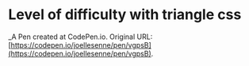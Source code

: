 # Level of difficulty with triangle css
 _A Pen created at CodePen.io. Original URL: [https://codepen.io/joellesenne/pen/vgpsB](https://codepen.io/joellesenne/pen/vgpsB).

 